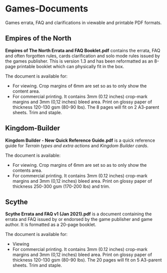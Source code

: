 # Games-Documents
Games errata, FAQ and clarifications in viewable and printable PDF formats.



## Empires of the North

**Empires of The North Errata and FAQ Booklet.pdf** contains the errata, FAQ and often forgotten rules, cards clarification and solo mode rules issued by the games publisher. This is version 1.3 and has been reformatted as an 8-page printable booklet which can physically fit in the box.

The document is available for:

- For viewing. Crop margins of 6mm are set so as to only show the content area.
- For commercial printing. It contains 3mm (0.12 inches) crop-mark margins and 3mm (0,12 inches) bleed area. Print on glossy paper of thickness 120-130 gsm (80-90 lbs). The 8 pages will fit on 2 A3-parent sheets. Trim and staple.



## Kingdom-Builder

**Kingdom Builder - New Quick Reference Guide.pdf** is a quick reference guide for *Terrain types and extra actions* and *Kingdom Builder cards*.

The document is available:

- For viewing. Crop margins of 6mm are set so as to only show the contents area.
- For commercial printing. It contains 3mm (0.12 inches) crop-mark margins and 3mm (0,12 inches) bleed area. Print on glossy paper of thickness 250-300 gsm (170-200 lbs) and trim.



## Scythe

**Scythe Errata and FAQ v1 (Jan 2021).pdf** is a document containing the errata and FAQ issued by or endorsed by the game publisher and game author. It is formatted as a 20-page booklet.

The document is available for:

- Viewing
- For commercial printing. It contains 3mm (0.12 inches) crop-mark margins and 3mm (0,12 inches) bleed area. Print on glossy paper of thickness 120-130 gsm (80-90 lbs). The 20 pages will fit on 5 A3-parent sheets. Trim and staple.

